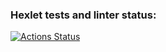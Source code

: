 ### Hexlet tests and linter status:
[![Actions Status](https://github.com/paparrot/php-project-lvl1/workflows/hexlet-check/badge.svg)](https://github.com/paparrot/php-project-lvl1/actions)